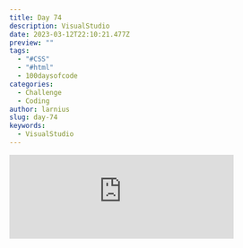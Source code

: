 ```yaml
---
title: Day 74
description: VisualStudio
date: 2023-03-12T22:10:21.477Z
preview: ""
tags:
  - "#CSS"
  - "#html"
  - 100daysofcode
categories:
  - Challenge
  - Coding
author: larnius
slug: day-74
keywords:
  - VisualStudio
---
```

<iframe src="https://mastodontech.de/@larnius/110012598194438354/embed" class="mastodon-embed" style="max-width: 100%; border: 0" width="400" allowfullscreen="allowfullscreen"></iframe><script src="https://mastodontech.de/embed.js" async="async"></script>